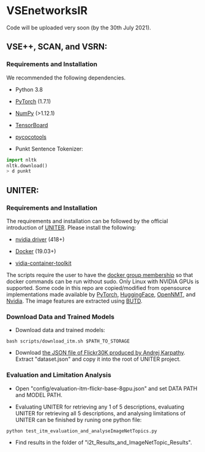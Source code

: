 # VSEnetworksIR
Code will be uploaded very soon (by the 30th July 2021).

## VSE++, SCAN, and VSRN:

### Requirements and Installation
We recommended the following dependencies.

* Python 3.8

* [PyTorch](https://pytorch.org/) (1.7.1)

* [NumPy](https://numpy.org/) (>1.12.1)

* [TensorBoard](https://github.com/TeamHG-Memex/tensorboard_logger) 

* [pycocotools](https://github.com/cocodataset/cocoapi) 

* Punkt Sentence Tokenizer:

``` python
import nltk
nltk.download()
> d punkt
``` 

## UNITER:
### Requirements and Installation

The requirements and installation can be followed by the official introduction of [UNITER](https://github.com/ChenRocks/UNITER). Please install the following:

* [nvidia driver](https://docs.nvidia.com/cuda/cuda-installation-guide-linux/index.html#package-manager-installation) (418+)

* [Docker](https://docs.docker.com/engine/install/ubuntu/) (19.03+)

* [vidia-container-toolkit](https://github.com/NVIDIA/nvidia-docker#quickstart)

The scripts require the user to have the [docker group membership](https://docs.docker.com/engine/install/linux-postinstall/) so that docker commands can be run without sudo. Only Linux with NVIDIA GPUs is supported. Some code in this repo are copied/modified from opensource implementations made available by [PyTorch](https://github.com/pytorch/pytorch), [HuggingFace](https://github.com/huggingface/transformers), [OpenNMT](https://github.com/OpenNMT/OpenNMT-py), and [Nvidia](https://github.com/NVIDIA/DeepLearningExamples/tree/master/PyTorch). The image features are extracted using [BUTD](https://github.com/peteanderson80/bottom-up-attention).

### Download Data and Trained Models
* Download data and trained models:
``` 
bash scripts/download_itm.sh $PATH_TO_STORAGE
``` 

* Download [the JSON file of Flickr30K produced by Andrej Karpathy](https://cs.stanford.edu/people/karpathy/deepimagesent/). Extract "dataset.json" and copy it into the root of UNITER project.

### Evaluation and Limitation Analysis
* Open "config/evaluation-itm-flickr-base-8gpu.json" and set DATA PATH and MODEL PATH.

* Evaluating UNITER for retrieving any 1 of 5 descriptions, evaluating UNITER for retrieving all 5 descriptions, and analysing limitations of UNITER can be finished by runing one python file:
``` 
python test_itm_evaluation_and_analyseImageNetTopics.py 
``` 

* Find results in the folder of "i2t_Results_and_ImageNetTopic_Results".




